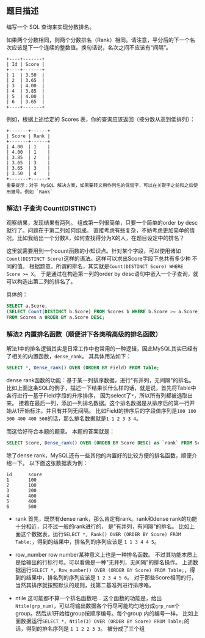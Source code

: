 ## 题目描述
编写一个 SQL 查询来实现分数排名。

如果两个分数相同，则两个分数排名（Rank）相同。请注意，平分后的下一个名次应该是下一个连续的整数值。换句话说，名次之间不应该有“间隔”。
```
+----+-------+
| Id | Score |
+----+-------+
| 1  | 3.50  |
| 2  | 3.65  |
| 3  | 4.00  |
| 4  | 3.85  |
| 5  | 4.00  |
| 6  | 3.65  |
+----+-------+
```
例如，根据上述给定的 Scores 表，你的查询应该返回（按分数从高到低排列）：
```
+-------+------+
| Score | Rank |
+-------+------+
| 4.00  | 1    |
| 4.00  | 1    |
| 3.85  | 2    |
| 3.65  | 3    |
| 3.65  | 3    |
| 3.50  | 4    |
+-------+------+
重要提示：对于 MySQL 解决方案，如果要转义用作列名的保留字，可以在关键字之前和之后使用撇号。例如 `Rank`
```

### 解法1 子查询 Count(DISTINCT)
观察结果，发现结果有两列。
组成第一列很简单，只要一个简单的order by desc就行了。问题在于第二列如何组成。
直接考虑有些复杂，不妨考虑更加简单的情况。比如我给出一个分数X，如何查找得分为X的人，在题目设定中的排名？

这里就需要用到一个count函数的小知识点。针对某个字段，可以使用诸如`Count(DISTINCT Score)`这样的语法。这样可以求出Score字段下总共有多少种
不同的值。
根据题意，所谓的排名，其实就是`Count(DISTINCT Score) WHERE Score >= X`。
于是通过在构造第一列的order by desc语句中嵌入一个子查询，就可以构造出第二列的排名了。

具体的：
```sql
SELECT a.Score,
(SELECT Count(DISTINCT b.Score) FROM Scores b WHERE b.Score >= a.Score) as `rank`
FROM Scores a ORDER BY a.Score DESC;
```

### 解法2 内置排名函数（顺便讲下各类稍高级的排名函数）
解法1中的排名逻辑其实是日常工作中也常用的一种逻辑，因此MySQL其实已经有了相关的内置函数，`dense_rank`。
其具体用法如下：
```sql
SELECT *, Dense_rank() OVER (ORDER BY Field) FROM Table;
```
dense rank函数的功能：基于某一列排序数据，进行"有并列，无间隔"的排名。
比如上面这条SQL的例子，描述一下结果长什么样的话，就是说，首先将Table中各行进行一基于Field字段的升序排序，
因为select了`*`，所以所有列都被选取出来。
接着在最后一列，添加一列排名数据。这个排名数据是从排序后的第一行开始从1开始标注。并且有并列无间隔。
比如Field的排序后的字段值序列是`100 100 300 400 400 500`的话，那么排名数据就是`1 1 2 3 3 4`。

而这恰好符合本题的题意。
本题的答案就是：
```sql
SELECT Score, Dense_rank() OVER (ORDER BY Score DESC) as `rank` FROM Scores;
```

除了dense rank，MySQL还有一些其他的内置好的比较方便的排名函数，顺便介绍一下。
以下面这张数据表为例：
```text
id      score
1       100
2       100
3       200
4       400
5       400
6       500
```

- rank
首先，既然有dense rank，那么肯定有rank。rank和dense rank的功能十分相近，只不过一般的rank进行的，
是"有并列，有间隔"的排名。
比如上面这个数据表，运行`SELECT *, Rank() OVER (ORDER BY Score) FROM Table;`，得到的结果中，排名列的序列应该是
`1 1 3 4 4 5`。

- row_number
row number某种意义上也是一种排名函数。
不过其功能本质上是给输出的行标行号。可以看做是一种"无并列，无间隔"的排名操作。
上述数据运行`SELECT *, Row_number() OVER (ORDER BY Score) FROM Table;`，得到的结果中，排名列的序列应该是
`1 2 3 4 5 6`。
对于那些Score相同的行，当然其排序就按照默认的规则，找第二基准列进行排序咯。

- ntile
这可能都不算一个排名函数吧…
这个函数的功能是，给出`Ntile(grp_num)`，可以将输出数据各个行尽可能均匀地分成`grp_num`个group。然后从1开始给group按顺序编号。每个group
内的编号一样。
比如上面数据运行`SELECT *, Ntile(3) OVER (ORDER BY Score) FROM Table;`的话，得到的排名序列是
`1 1 2 2 3 3`。
被分成了三个组